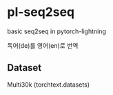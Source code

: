 # pl-seq2seq 
basic seq2seq in pytorch-lightning     

독어(de)를 영어(en)로 번역

## Dataset 
Multi30k (torchtext.datasets)
